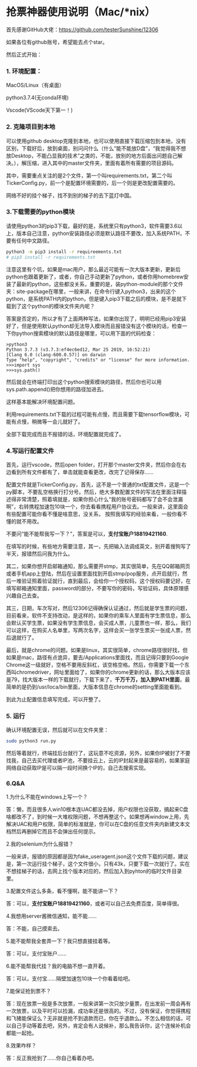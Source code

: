 # 抢票神器使用说明（Mac/*nix）

首先感谢GitHub大佬：https://github.com/testerSunshine/12306

如果各位有github账号，希望能去点个star。

然后正式开始：

### 1. 环境配置：

MacOS/Linux（有桌面）

python3.7.4(无conda环境)

Vscode(VScode天下第一！)

### 2. 克隆项目到本地

可以使用github desktop克隆到本地，也可以使用直接下载压缩包到本地，没有区别，下载好后，放到桌面，别问问什么（什么“能不能放D盘”，“我觉得我不想放Desktop，不能凸显我的技术”之类的，不能，放别的地方后面出问题自己解决。），解压缩，进入其中的master文件夹，里面有着所有需要的项目源码。

其中，需要重点关注的是2个文件，第一个叫requirements.txt，第二个叫TickerConfig.py，前一个是配置环境需要的，后一个则是更改配置需要的。

网络不好的挂个梯子，找不到别的梯子的去下蓝灯中国。

### 3.下载需要的python模块

请使用python3的pip3下载，最好的是，系统里只有python3，软件需要3.6以上，版本自己注意，python安装路径必须是默认路径不要改，加入系统PATH，不要有任何中文路径。

```bash
python3 -m pip3 install -r requireements.txt
# pip3 install -r requirements.txt
```

注意这里有个坑，如果是mac用户，那么最近可能有一次大版本更新，更新后python也跟着更新了，或者，你自己手动更新了python，或者你用homebrew安装了最新的python，这些都没关系，重要的是，装python-module的那个文件夹：site-package在哪里，一般来讲，在命令行键入python3，出来的这个python，是系统PATH内的python，但是键入pip3下载之后的模块，是不是就下载到了这个python的模块文件夹内呢？

答案是否定的，所以才有了上面两种写法，如果你出现了，明明已经用pip3安装好了，但是使用默认python却无法导入模块而且报错没有这个模块的话，检查一下你python搜索模块的默认路径是哪里，可以用下面的代码检查：

```
>python3
Python 3.7.3 (v3.7.3:ef4ec6ed12, Mar 25 2019, 16:52:21)
[Clang 6.0 (clang-600.0.57)] on darwin
Type "help", "copyright", "credits" or "license" for more information.
>>>import sys
>>>sys.path()
```

然后就会在终端打印出这个python搜索模块的路径，然后你也可以用sys.path.append()把你想用的路径加进去。

这样基本能解决环境配置问题。

利用requirements.txt下载的过程可能有点慢，而且需要下载tensorflow模块，可能有点慢，稍微等一会儿就好了。

全部下载完成而且不报错的话，环境配置就完成了。

### 4.写运行配置文件

首先，运行vscode，然后open folder，打开那个master文件夹，然后你会在右边看到所有文件都有了，单击就能查看更改，改完了记得保存......

配置文件就是TickerConfig.py，首先，这不是一个普通的txt配置文件，这是一个py脚本，不要乱空格换行打分号。然后，绝大多数配置文件的写法在里面注释描述得非常清楚，照着填就是，如果你担心什么“我的账号密码都写了会不会泄漏啊”，右转携程加速包10块一个，你去看看携程用户协议去。一般来讲，这里面会有些配置可能你看不懂是啥意思，没关系， 按照我填写的经验来看，一般你看不懂的就不用改。

不要问“能不能帮我写一下？”，答案是可以，**支付宝账户18819421160**.

在填写的时候，有些地方需要注意，其一，先把输入法调成英文，别开着搜狗写了半天，报错然后问我为什么。

其二，如果你想开启邮箱通知，那么需要开stmp，其实很简单，先在QQ邮箱网页或者手机app上登陆，然后在设置里面找到开启stmp/pop服务，点开启就行，然后一堆验证照着验证就行，直到最后，会给你一个授权码，这个授权码要记好，在填写邮箱通知里面，password的部分，不要写你的密码，写验证码，具体原理感兴趣自己去查。

其三，日期，车次写对，然后12306记得确保认证通过，然后就是学生票的问题，目前看来，软件不支持改动，是这样的，如果你的乘车人里面有学生票信息，那么会默认买学生票，如果没有学生票信息，会买成人票，儿童票也一样，那么，我们可以这样，在购买人名单里，写两次名字，这样会买一张学生票买一张成人票，然后退就行了。

最后，就是chrome的问题。如果是linux，其实很简单，chrome路径很好找，但如果是mac，路径有点诡异，要去/Applications里面找，而且记得只要到Google Chrome这一级就好，空格不要用反斜杠，该空格空格。然后，你需要下载一个东西叫chromedriver，网址里面给了，如果你的chrome更新的话，那么大版本应该是79，找大版本一样的下载就行，下载下来了，**千万千万，加入到PATH里面**，最简单的是扔到/usr/loca/bin里面，大版本信息在chrome的setting里面能看到。

到此为止配置信息填写完成，可以开整了。

### 5. 运行

确认环境配置无误，然后就可以在文件夹里：

```bash
sudo python3 run.py
```

然后等着就行，终端挂后台就行了，这玩意不吃资源，另外，如果你IP被封了不要找我，自己去买代理或者IP池，不要挂云上，云的IP封起来是最容易的，如果家庭网络自动获取IP是可以隔一段时间换个IP的，自己去搜索实现。

### 6.Q&A

1.为什么不能在windows上写一个？

答：懒，而且很多人win10根本连UAC都没去掉，用户权限也没获取，搞起来C盘啥都改不了，到时候一大堆权限问题，不想再整这个。如果想再window上用，先解决UAC和用户权限，简单的标准就是，你可以在C盘的任意文件夹内新建文本文档然后再删掉它而且不会弹出任何提示。

2.我的selenium为什么报错？

一般来讲，报错的原因都是因为fake_useragent.json这个文件下载的问题，建议是，第一次运行挂个梯子，这个文件很小，只有43k，只要下载一次就行了。实在不想挂梯子的话，去网上找个版本对应的，然后加入到pyhton的临时文件目录里。

3.配置文件这么多条，看不懂啊，能不能讲一下？

答：可以，**支付宝账户18819421160**，或者可以自己去免费百度，简单得很。

4.我想用server酱微信通知，能不能......

答：不能，自己摸索去。

5.能不能帮我全套弄一下？我只想直接挂着等。

答：可以，支付宝账户......

6.能不能帮我代挂？我的电脑不想一直开着。

答：可以，支付宝......隔壁加速包10块一个你看着给吧。

7.能保证抢到票不？

答：现在放票一般是多次放票，一般来讲第一次只放少量票，在出发前一周会再有一次放票，以及平时可以捡漏，成功率还是很高的。不过，没有保证，你觉得携程和飞猪能保证么？无非就是抢不到退款而已，你在乎退款么。不怎么相信的话，可以自己手动等着去吧，另外，肯定会有人说候补，那么我告诉你，这个连候补机会都能一起抢。

8.效果咋样？

答：反正我抢到了......你自己看着办吧。
